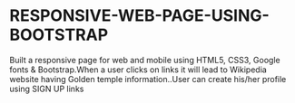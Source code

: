 # RESPONSIVE-WEB-PAGE-USING-BOOTSTRAP
Built a responsive page for web and mobile using HTML5, CSS3, Google fonts &amp; Bootstrap.When a user clicks on links it will lead to Wikipedia website having Golden temple information..User can create his/her profile using SIGN UP links

